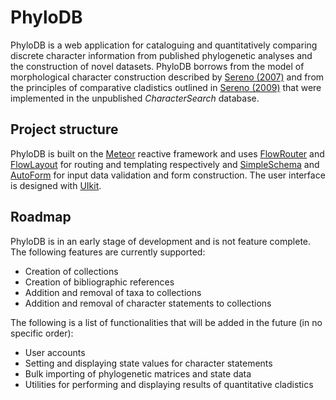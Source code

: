 # PhyloDB

PhyloDB is a web application for cataloguing and quantitatively comparing
discrete character information from published phylogenetic analyses and the
construction of novel datasets. PhyloDB borrows from the model of morphological
character construction described by [Sereno (2007)](http://onlinelibrary.wiley.com/doi/10.1111/j.1096-0031.2007.00161.x/abstract)
and from the principles of comparative cladistics outlined in [Sereno (2009)](http://onlinelibrary.wiley.com/doi/10.1111/j.1096-0031.2009.00265.x/abstract)
that were implemented in the unpublished *CharacterSearch* database.

## Project structure

PhyloDB is built on the [Meteor](http://www.meteor.com) reactive framework and uses
 [FlowRouter](https://github.com/meteorhacks/flow-router) and
 [FlowLayout](https://github.com/meteorhacks/flow-layout) for routing and templating
 respectively and [SimpleSchema](https://github.com/aldeed/meteor-simple-schema) and
 [AutoForm](https://github.com/aldeed/meteor-autoform) for input data validation and
 form construction. The user interface is designed with [UIkit](http://getuikit.com).

## Roadmap

PhyloDB is in an early stage of development and is not feature complete. The
following features are currently supported:

  * Creation of collections
  * Creation of bibliographic references
  * Addition and removal of taxa to collections
  * Addition and removal of character statements to collections

The following is a list of functionalities that will be added in the future (in no
specific order):

  * User accounts
  * Setting and displaying state values for character statements
  * Bulk importing of phylogenetic matrices and state data
  * Utilities for performing and displaying results of quantitative cladistics
